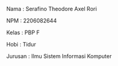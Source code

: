 Nama    : Serafino Theodore Axel Rori

NPM     : 2206082644

Kelas   : PBP F

Hobi    : Tidur

Jurusan : Ilmu Sistem Informasi Komputer